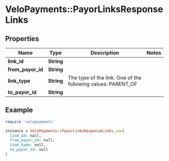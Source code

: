 # VeloPayments::PayorLinksResponseLinks

## Properties

| Name | Type | Description | Notes |
| ---- | ---- | ----------- | ----- |
| **link_id** | **String** |  |  |
| **from_payor_id** | **String** |  |  |
| **link_type** | **String** | The type of the link. One of the following values: PARENT_OF |  |
| **to_payor_id** | **String** |  |  |

## Example

```ruby
require 'velopayments'

instance = VeloPayments::PayorLinksResponseLinks.new(
  link_id: null,
  from_payor_id: null,
  link_type: null,
  to_payor_id: null
)
```

